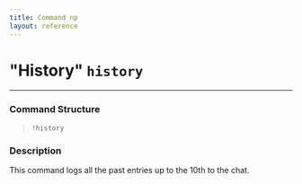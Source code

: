 ```yaml
---
title: Command np
layout: reference
---
```


# "History" `history`
---
### Command Structure
> `!history`

### Description
This command logs all the past entries up to the 10th to the chat.
